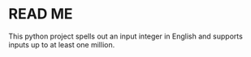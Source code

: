 # READ ME

This python project spells out an input integer in English and supports inputs up to at least one million.
